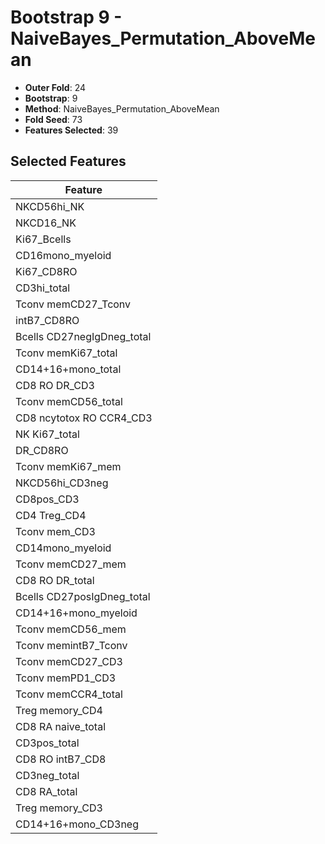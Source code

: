 # Bootstrap 9 - NaiveBayes_Permutation_AboveMean

- **Outer Fold**: 24
- **Bootstrap**: 9
- **Method**: NaiveBayes_Permutation_AboveMean
- **Fold Seed**: 73
- **Features Selected**: 39

## Selected Features

| Feature |
|---------|
| NKCD56hi_NK |
| NKCD16_NK |
| Ki67_Bcells |
| CD16mono_myeloid |
| Ki67_CD8RO |
| CD3hi_total |
| Tconv memCD27_Tconv |
| intB7_CD8RO |
| Bcells CD27negIgDneg_total |
| Tconv memKi67_total |
| CD14+16+mono_total |
| CD8 RO DR_CD3 |
| Tconv memCD56_total |
| CD8 ncytotox RO CCR4_CD3 |
| NK Ki67_total |
| DR_CD8RO |
| Tconv memKi67_mem |
| NKCD56hi_CD3neg |
| CD8pos_CD3 |
| CD4 Treg_CD4 |
| Tconv mem_CD3 |
| CD14mono_myeloid |
| Tconv memCD27_mem |
| CD8 RO DR_total |
| Bcells CD27posIgDneg_total |
| CD14+16+mono_myeloid |
| Tconv memCD56_mem |
| Tconv memintB7_Tconv |
| Tconv memCD27_CD3 |
| Tconv memPD1_CD3 |
| Tconv memCCR4_total |
| Treg memory_CD4 |
| CD8 RA naive_total |
| CD3pos_total |
| CD8 RO intB7_CD8 |
| CD3neg_total |
| CD8 RA_total |
| Treg memory_CD3 |
| CD14+16+mono_CD3neg |
